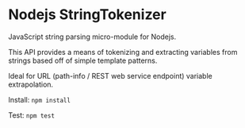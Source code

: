 Nodejs StringTokenizer
==========================

JavaScript string parsing micro-module for Nodejs.

This API provides a means of tokenizing and extracting variables
from strings based off of simple template patterns.

Ideal for URL (path-info / REST web service endpoint) variable extrapolation.

Install: `npm install`

Test: `npm test`